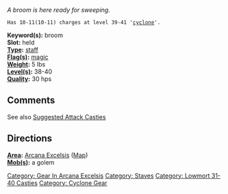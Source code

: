 *A broom is here ready for sweeping.*

`Has 10-11(10-11) charges at level 39-41 '`[`cyclone`](Cyclone "wikilink")`'.`

**Keyword(s):** broom  
**Slot:** held  
**[Type](:Category:_Object_Types "wikilink"):**
[staff](:Category:_Staves "wikilink")  
**[Flag(s)](:Category:_Object_Flags "wikilink"):**
[magic](Magic_Flag "wikilink")  
**[Weight](Object_Weight "wikilink"):** 5 lbs  
**[Level(s)](Object_Level "wikilink"):** 38-40  
**[Quality](Object_Quality "wikilink"):** 30 hps  

## Comments

See also [Suggested Attack
Casties](Suggested_Spellcasting_Gear#Suggested_Attack_Casties "wikilink")

## Directions

**[Area](:Category:_Areas "wikilink"):** [Arcana
Excelsis](:Category:_Arcana_Excelsis "wikilink")
([Map](Arcana_Excelsis_Map "wikilink"))  
**[Mob(s)](:Category:_Mobs "wikilink"):** a golem  

[Category: Gear In Arcana
Excelsis](Category:_Gear_In_Arcana_Excelsis "wikilink") [Category:
Staves](Category:_Staves "wikilink") [Category: Lowmort 31-40
Casties](Category:_Lowmort_31-40_Casties "wikilink") [Category: Cyclone
Gear](Category:_Cyclone_Gear "wikilink")
